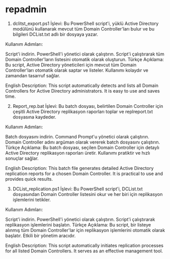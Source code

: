 # repadmin

1. dclitst_export.ps1
İşlevi: Bu PowerShell script'i, yüklü Active Directory modülünü kullanarak mevcut tüm Domain Controller'ları bulur ve bu bilgileri DCList.txt adlı bir dosyaya yazar.

Kullanım Adımları:

Script'i indirin.
PowerShell'i yönetici olarak çalıştırın.
Script'i çalıştırarak tüm Domain Controller'ların listesini otomatik olarak oluşturun.
Türkçe Açıklama: Bu script, Active Directory yöneticileri için mevcut tüm Domain Controller'ları otomatik olarak saptar ve listeler. Kullanımı kolaydır ve zamandan tasarruf sağlar.

English Description: This script automatically detects and lists all Domain Controllers for Active Directory administrators. It is easy to use and saves time.

2. Report_rep.bat
İşlevi: Bu batch dosyası, belirtilen Domain Controller için çeşitli Active Directory replikasyon raporları toplar ve replreport.txt dosyasına kaydeder.

Kullanım Adımları:

Batch dosyasını indirin.
Command Prompt'u yönetici olarak çalıştırın.
Domain Controller adını argüman olarak vererek batch dosyasını çalıştırın.
Türkçe Açıklama: Bu batch dosyası, seçilen Domain Controller için detaylı Active Directory replikasyon raporları üretir. Kullanımı pratiktir ve hızlı sonuçlar sağlar.

English Description: This batch file generates detailed Active Directory replication reports for a chosen Domain Controller. It is practical to use and provides quick results.

3. DCList_replication.ps1
İşlevi: Bu PowerShell script'i, DCList.txt dosyasından Domain Controller listesini okur ve her biri için replikasyon işlemlerini tetikler.

Kullanım Adımları:

Script'i indirin.
PowerShell'i yönetici olarak çalıştırın.
Script'i çalıştırarak replikasyon işlemlerini başlatın.
Türkçe Açıklama: Bu script, bir listeye alınmış tüm Domain Controller'lar için replikasyon işlemlerini otomatik olarak başlatır. Etkili bir yönetim aracıdır.

English Description: This script automatically initiates replication processes for all listed Domain Controllers. It serves as an effective management tool.
